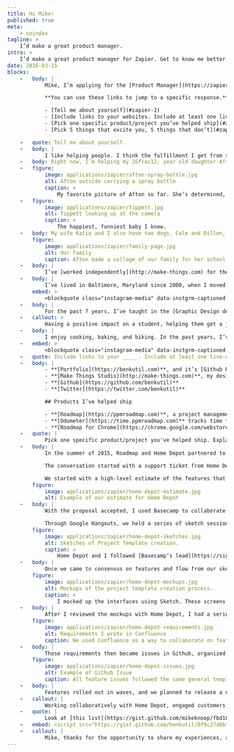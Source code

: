 ```yaml
---
title: Hi Mike!
published: true
meta:
    - noindex
tagline: >
    I’d make a great product manager.
intro: >
    I’d make a great product manager for Zapier. Get to know me better.
date: 2016-03-15
blocks:
    -   body: |
            Mike, I’m applying for the [Product Manager](https://zapier.com/jobs/product-manager-spring-2016/) position with Zapier. I thought an email was a little limiting and I wouldn’t want you to go over your data plan downloading attachments! I’ve included answers to your prompts below.

            **You can use these links to jump to a specific response.**

            - [Tell me about yourself](#zapier-2)
            - [Include links to your websites. Include at least one live-on-the-internet product you've helped ship.](#zapier-13)
            - [Pick one specific product/project you’ve helped ship](#zapier-15)
            - [Pick 5 things that excite you, 5 things that don’t](#zapier-23)

    -   quote: Tell me about yourself.
    -   body: |
            I like helping people. I think the fulfillment I get from seeing other people succeed has directed my path through life.
    -   body: Right now, I’m helping my 2&frac12; year old daughter Afton, and 11 month old son Tippett learn and understand their abilities and emotions.
    -   figure:
            image: applications/zapier/afton-spray-bottle.jpg
            alt: Afton outside carrying a spray bottle
            caption: >
                My favorite picture of Afton so far. She’s determined, strong, and funny.
    -   figure:
            image: applications/zapier/tippett.jpg
            alt: Tippett looking up at the camera
            caption: >
                The happiest, funniest baby I know.
    -   body: My wife Katie and I also have two dogs, Cole and Dillon, both rescue dogs from the [local shelter](/designs/mdspca). We think Cole has a mix of Pitbull, Chow, and Newfoundland. Dillon mixes Shepherd with Rottweiler. He lets Afton and Tippett crawl all over him, and I feel lucky they have Cole and Dillon in their life.
        figure:
            image: applications/zapier/family-page.jpg
            alt: Our family
            caption: Afton made a collage of our family for her school’s directory.
    -   body: |
            I’ve [worked independently](http://make-things.com) for the past 8 years, helping clients achieve their goals through websites and applications. I’ve enjoyed the variety of projects self employment has given me. I feel thankful to work from home, having as much time with my family as possible. If I had to work from an office, I’d miss so much of my children’s life.
    -   body: |
            I’ve lived in Baltimore, Maryland since 2000, when I moved here to attend the Maryland Institute College of Art. We live on a quiet street behind a historic water tower. I love the [peregrine falcons that live in the tower](https://www.flickr.com/photos/fizkiks/albums/72157634105376238). I was able to get close enough to a young one last summer to some great pictures.
        embed: >
            <blockquote class="instagram-media" data-instgrm-captioned data-instgrm-version="6" style=" background:#FFF; border:0; border-radius:3px; box-shadow:0 0 1px 0 rgba(0,0,0,0.5),0 1px 10px 0 rgba(0,0,0,0.15); margin: 1px; max-width:658px; padding:0; width:99.375%; width:-webkit-calc(100% - 2px); width:calc(100% - 2px);"><div style="padding:8px;"> <div style=" background:#F8F8F8; line-height:0; margin-top:40px; padding:50.0% 0; text-align:center; width:100%;"> <div style=" background:url(data:image/png;base64,iVBORw0KGgoAAAANSUhEUgAAACwAAAAsCAMAAAApWqozAAAAGFBMVEUiIiI9PT0eHh4gIB4hIBkcHBwcHBwcHBydr+JQAAAACHRSTlMABA4YHyQsM5jtaMwAAADfSURBVDjL7ZVBEgMhCAQBAf//42xcNbpAqakcM0ftUmFAAIBE81IqBJdS3lS6zs3bIpB9WED3YYXFPmHRfT8sgyrCP1x8uEUxLMzNWElFOYCV6mHWWwMzdPEKHlhLw7NWJqkHc4uIZphavDzA2JPzUDsBZziNae2S6owH8xPmX8G7zzgKEOPUoYHvGz1TBCxMkd3kwNVbU0gKHkx+iZILf77IofhrY1nYFnB/lQPb79drWOyJVa/DAvg9B/rLB4cC+Nqgdz/TvBbBnr6GBReqn/nRmDgaQEej7WhonozjF+Y2I/fZou/qAAAAAElFTkSuQmCC); display:block; height:44px; margin:0 auto -44px; position:relative; top:-22px; width:44px;"></div></div> <p style=" margin:8px 0 0 0; padding:0 4px;"> <a href="https://www.instagram.com/p/4MVwRMSld_/" style=" color:#000; font-family:Arial,sans-serif; font-size:14px; font-style:normal; font-weight:normal; line-height:17px; text-decoration:none; word-wrap:break-word;" target="_blank">Ack! Happy Father&#39;s Day Falcons. This little one left the nest this morning.</a></p> <p style=" color:#c9c8cd; font-family:Arial,sans-serif; font-size:14px; line-height:17px; margin-bottom:0; margin-top:8px; overflow:hidden; padding:8px 0 7px; text-align:center; text-overflow:ellipsis; white-space:nowrap;">A photo posted by Ben Kutil (@benkutil) on <time style=" font-family:Arial,sans-serif; font-size:14px; line-height:17px;" datetime="2015-06-21T13:26:04+00:00">Jun 21, 2015 at 6:26am PDT</time></p></div></blockquote> <script async defer src="//platform.instagram.com/en_US/embeds.js"></script>
    -   body: |
            For the past 7 years, I’ve taught in the [Graphic Design department](http://micagraphicdesign.org) of my alma mater, [Maryland Institute College of Art](https://www.mica.edu). I focus on the foundations of interactive design, typography for screens, and modern front-end development techniques. My students have gone on to work at Atlassian, Dropbox, Facebook, Mapbox, and The New York Times.
    -   callout: >
            Having a positive impact on a student, helping them get a job, launch their own website, and seeing understanding blossom onto their face gives me great satisfaction.
    -   body: |
            I enjoy cooking, baking, and biking. In the past years, I’ve focused on perfecting my bread baking process. After working all day at a screen, using my hands to create something has meditative qualities. I’ve toyed with starting a bread delivery service, called bk_ry, but right now I use it as a [hashtag to keep track of my baking](https://www.instagram.com/explore/tags/bk_ry/). A couple weeks ago I made Old Fashioned doughnuts.
    -   embed: >
            <blockquote class="instagram-media" data-instgrm-captioned data-instgrm-version="6" style=" background:#FFF; border:0; border-radius:3px; box-shadow:0 0 1px 0 rgba(0,0,0,0.5),0 1px 10px 0 rgba(0,0,0,0.15); margin: 1px; max-width:658px; padding:0; width:99.375%; width:-webkit-calc(100% - 2px); width:calc(100% - 2px);"><div style="padding:8px;"> <div style=" background:#F8F8F8; line-height:0; margin-top:40px; padding:50.0% 0; text-align:center; width:100%;"> <div style=" background:url(data:image/png;base64,iVBORw0KGgoAAAANSUhEUgAAACwAAAAsCAMAAAApWqozAAAAGFBMVEUiIiI9PT0eHh4gIB4hIBkcHBwcHBwcHBydr+JQAAAACHRSTlMABA4YHyQsM5jtaMwAAADfSURBVDjL7ZVBEgMhCAQBAf//42xcNbpAqakcM0ftUmFAAIBE81IqBJdS3lS6zs3bIpB9WED3YYXFPmHRfT8sgyrCP1x8uEUxLMzNWElFOYCV6mHWWwMzdPEKHlhLw7NWJqkHc4uIZphavDzA2JPzUDsBZziNae2S6owH8xPmX8G7zzgKEOPUoYHvGz1TBCxMkd3kwNVbU0gKHkx+iZILf77IofhrY1nYFnB/lQPb79drWOyJVa/DAvg9B/rLB4cC+Nqgdz/TvBbBnr6GBReqn/nRmDgaQEej7WhonozjF+Y2I/fZou/qAAAAAElFTkSuQmCC); display:block; height:44px; margin:0 auto -44px; position:relative; top:-22px; width:44px;"></div></div> <p style=" margin:8px 0 0 0; padding:0 4px;"> <a href="https://www.instagram.com/p/BCnlZC0SlZT/" style=" color:#000; font-family:Arial,sans-serif; font-size:14px; font-style:normal; font-weight:normal; line-height:17px; text-decoration:none; word-wrap:break-word;" target="_blank">Glazed. #bk_ry</a></p> <p style=" color:#c9c8cd; font-family:Arial,sans-serif; font-size:14px; line-height:17px; margin-bottom:0; margin-top:8px; overflow:hidden; padding:8px 0 7px; text-align:center; text-overflow:ellipsis; white-space:nowrap;">A photo posted by Ben Kutil (@benkutil) on <time style=" font-family:Arial,sans-serif; font-size:14px; line-height:17px;" datetime="2016-03-06T16:36:09+00:00">Mar 6, 2016 at 8:36am PST</time></p></div></blockquote><script async defer src="//platform.instagram.com/en_US/embeds.js"></script>
    -   quote: Include links to your _____. Include at least one live-on-the-internet product you've helped ship.
    -   body: |
            - **[Portfolio](https://benkutil.com)**, and it’s [Github Repository](https://github.com/benkutil/benkutil.github.io)
            - **[Make Things Studio](http://make-things.com)**, my design company of 1.
            - **[Github](https://github.com/benkutil)**
            - **[Twitter](https://twitter.com/benkutil)**

            ## Products I’ve helped ship

            - **[Roadmap](https://ppmroadmap.com)**, a project management and resource forecasting tool. I gathered customer research, defined requirements, created mockups & prototypes, worked with developers to <abbr title="Quality Assurance">QA</abbr> features before release, answer support tickets after launch, and market the features to current & future clients.
            - **[Odometer](https://time.ppmroadmap.com)** tracks time for Roadmap. I helped to pick Ember as the development platform, developed an MVP, ran testing sessions, designed mockups, wrote SCSS and Ember components, setup continuous deployment & servers, and establish a beta testing program.
            - **[Roadmap for Chrome](https://chrome.google.com/webstore/detail/roadmap/kocnlcjmilagfcojemhbijcjphhlbini?hl=en)**, a Chrome extension that allows customers to use Roadmap from within the apps they use most. Integrates with Basecamp, Github, and Jira. Helped to define requirements, design mockups and gather customer feedback.
    -   quote: |
            Pick one specific product/project you've helped ship. Explain your process from 0 to shipped.
    -   body: |
            In the summer of 2015, Roadmap and Home Depot partnered to develop four features important to Home Depot’s day-to-day business operations. I feel this project represents my skills and process as a Product Manager.

            The conversation started with a support ticket from Home Depot. The features Home Depot needed aligned with long term product goals, but Roadmap didn't have resources to execute on them right now. Roadmap has used customer funded development as a way to bootstrap the business and pull features “forward” in the product pipeline.

            We started with a high-level estimate of the features that we could deliver to Home Depot. I worked with the CEO and CTO to build a design estimate that I felt comformtable with. We structured our proposal to have an initial design effort, and then a more detailed proposal for development costs.
        figure:
            image: applications/zapier/home-depot-estimate.jpg
            alt: Example of our estimate for Home Depot
    -   body: |
            With the proposal accepted, I used Basecamp to collaborate with Home Depot, setting up a timeline of reviews for the four main products.

            Through Google Hangouts, we held a series of sketch sessions to help define customer flow through the new features. Low resolution sketching made iterating easy.
        figure:
            image: applications/zapier/home-depot-sketches.jpg
            alt: Sketches of Project Template creation.
            caption: >
                Home Depot and I followed [Basecamp’s lead](https://signalvnoise.com/posts/466-sketching-with-a-sharpie) and sketched with thick markers our concepts for user flow and features on page. Here you can see sketches for the creation of project templates and custom notifications.
    -   body: |
            Once we came to consensus on features and flow from our sketching session, I designed mockups and created click-through prototypes to confirm our decisions with Home Depot and other customers. I used [Intercom](https://intercom.io) to message a specific sub-set of our customers who would have interest in these features.
        figure:
            image: applications/zapier/home-depot-mockups.jpg
            alt: Mockups of the project template creation process.
            caption: >
                I mocked up the interfaces using Sketch. These screens represent the userflow for creating and editing a new project template. [Click through the prototype](/media/portfolio/roadmap-project-templates) I shared with Home Depot and customers.
    -   body: |
            After I reviewed the mockups with Home Depot, I had a series of Hangouts with our development team, based in Ukraine. From those hangouts, we refined our requirements using Confluence.
        figure:
            image: applications/zapier/home-depot-requirements.jpg
            alt: Requirements I wrote in Confluence
            caption: We used Confluence as a way to collaborate on feature requirements.
    -   body: |
            Those requirements then became issues in Github, organized by Milestone. Roadmap integrates with Github, allowing us to track our progress on Roadmap in Roadmap.
        figure:
            image: applications/zapier/home-depot-issues.jpg
            alt: Example of Github Issue
            caption: All feature issues followed the same general template of **Need**, **Scenario**, **Todo**, **Effort**, **Files**, and **Notes**. Our development team appreciated the consistency and level of detail.
    -   body: |
            Features rolled out in waves, and we planned to release a new part of the feature every 2 weeks. This process worked well, and allowed us to mitigate some large infrastructure issues we ran into. As we enabled features, we used Intercom to message customers.
    -   callout: |
            Working collaboratively with Home Depot, engaged customers, and developers, I led the creation of Roadmap’s new project templates, custom notifications, project dependencies, and collision reports.
    -   quote: |
            Look at [this list](https://gist.github.com/mikeknoop/fbd108db26b661e89967) and pick the 5 things that most excite you. Also pick the 5 things that least excite you.
    -   embed: <script src="https://gist.github.com/benkutil/0f9c27d0b7d0feb3fd43.js"></script>
    -   callout: |
            Mike, thanks for the opportunity to share my experiences, and I look forward to discussing the position and how I can help shape Zapier’s future.  I believe I exceed the qualifications you’re looking for in the position. I’ve managed product development, help others to succeed, prefer remote work, and believe in pragmatic design.
---
```

